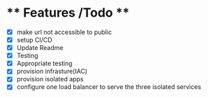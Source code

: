 ** Features /Todo **
===================

- [x] make url not accessible to public
- [x] setup CI/CD
- [x] Update Readme
- [x] Testing
- [x] Appropriate testing
- [x] provision infrasture(IAC)
- [x] provision isolated apps
- [x] configure one load balancer to serve the three isolated services
